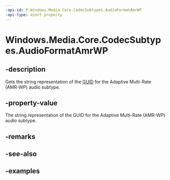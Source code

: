 ```yaml
---
-api-id: P:Windows.Media.Core.CodecSubtypes.AudioFormatAmrWP
-api-type: winrt property
---
```


<!-- Property syntax.
public string AudioFormatAmrWP { get; }
-->

# Windows.Media.Core.CodecSubtypes.AudioFormatAmrWP

## -description
Gets the string representation of the [GUID](/windows/win32/api/guiddef/ns-guiddef-guid) for the Adaptive Multi-Rate (AMR-WP) audio subtype.

## -property-value
The string representation of the GUID for the Adaptive Multi-Rate (AMR-WP) audio subtype.

## -remarks

## -see-also

## -examples

